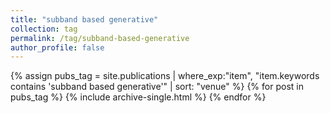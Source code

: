 ```yaml
---
title: "subband based generative"
collection: tag
permalink: /tag/subband-based-generative
author_profile: false
---
```

{% assign pubs_tag = site.publications | where_exp:"item", "item.keywords contains 'subband based generative'" | sort: "venue" %}
{% for post in pubs_tag %}
  {% include archive-single.html %}
{% endfor %}